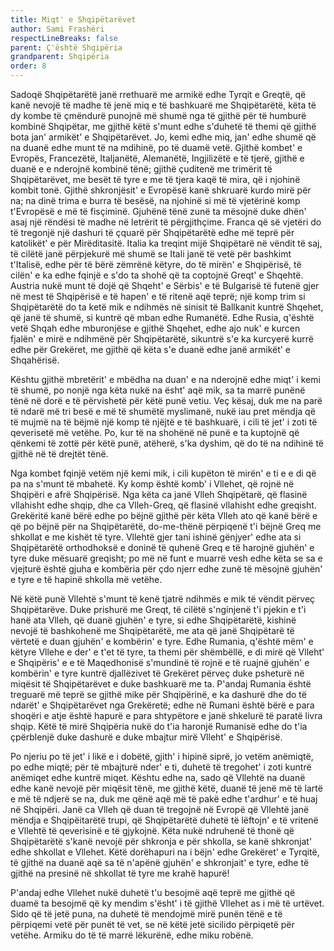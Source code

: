 ```yaml
---
title: Miqt' e Shqipëtarëvet
author: Sami Frashëri
respectLineBreaks: false
parent: Ç'është Shqipëria
grandparent: Shqipëria
order: 8
---
```


Sadoqë Shqipëtarëtë janë rrethuarë me armikë
edhe Tyrqit e Greqtë, që kanë nevojë të madhe të jenë miq
e të bashkuarë me Shqipëtarëtë, këta të dy kombe të
çmëndurë punojnë më shumë nga të gjithë për të humburë
kombinë Shqipëtar, me gjithë këtë s'munt edhe s'duhetë
të themi që gjithë bota jan' armikët' e Shqipëtarëvet. Jo,
kemi edhe miq, jan' edhe shumë që na duanë edhe munt
të na mdihinë, po të duamë vetë. Gjithë kombet' e
Evropës, Francezëtë, Italjanëtë, Alemanëtë, Ingjilizëtë e
të tjerë, gjithë e duanë e e nderojnë kombinë tënë; gjithë
çuditenë me trimërit të Shqipëtarëvet, me besët të tyre e
me të tjera kaqë të mira, që i njohinë kombit tonë. Gjithë
shkronjësit' e Evropësë kanë shkruarë kurdo mirë për na;
na dinë trima e burra të besësë, na njohinë si më të
vjetërinë komp t'Evropësë e më të fisçiminë. Gjuhënë tënë
zunë ta mësojnë duke dhën' asaj një rëndësi të madhe në
letrërit të përgjithçime. Franca që së vjetëri do të tregonjë
një dashuri të çquarë për Shqipëtarëtë edhe më teprë për
katolikët' e për Mirëditasitë. Italia ka treqint mijë
Shqipëtarë në vëndit të saj, të cilëtë janë përpjekurë më
shumë se Itali janë të vetë për bashkimt t'Italisë, edhe për
të bërë zëmrënë këtyre, do të mirën' e Shqipërisë, të cilën'
e ka edhe fqinjë e s'do ta shohë që ta coptojnë Greqt' e
Shqehtë. Austria nukë munt të dojë që Shqeht' e Sërbis' e
të Bulgarisë të futenë gjer në mest të Shqipërisë e të
hapen' e të ritenë aqë teprë; një komp trim si Shqipëtarëtë
do ta ketë mik e ndihmës në sinisit të Ballkanit kuntrë
Shqehet, që janë të shumë, si kuntrë që mban edhe
Rumanëtë. Edhe Rusia, q'është vetë Shqah edhe
mburonjëse e gjithë Shqehet, edhe ajo nuk' e kurcen fjalën'
e mirë e ndihmënë për Shqipëtarëtë, sikuntrë s'e ka
kurcyerë kurrë edhe për Grekëret, me gjithë që këta s'e
duanë edhe janë armikët' e Shqahërisë.

Kështu gjithë mbretërit' e mbëdha na duan' e na
nderojnë edhe miqt' i kemi të shumë, po nonjë nga këta
nukë na ësht' aqë mik, sa ta marrë punënë tënë në dorë e
të përvishetë për këtë punë vetiu. Veç kësaj, duk me na
parë të ndarë më tri besë e më të shumëtë myslimanë,
nukë iau pret mëndja që të mujmë na të bëjmë një komp
të njëjtë e të bashkuarë, i cili të jet' i zoti të qeverisetë më
vetëhe. Po, kur të na shohënë në punë e ta kuptojnë që
qënkemi të zottë për këtë punë, atëherë, s'ka dyshim, që
do të na ndihinë të gjithë në të drejtët tënë.

Nga kombet fqinjë vetëm një kemi mik, i cili
kupëton të mirën' e ti e e di që pa na s'munt të mbahetë.
Ky komp është komb' i Vllehet, që rojnë në Shqipëri e afrë
Shqipërisë. Nga këta ca janë Vlleh Shqipëtarë, që flasinë
vllahisht edhe shqip, dhe ca Vlleh-Greq, që flasinë
vllahisht edhe greqisht. Grekëritë kanë bërë edhe po bëjnë
gjithë për këta Vlleh ato që kanë bërë e që po bëjnë për na
Shqipëtarëtë, do-me-thënë përpiqenë t'i bëjnë Greq me
shkollat e me kishët të tyre. Vllehtë gjer tani ishinë
gënjyer' edhe ata si Shqipëtarëtë orthodhoksë e doninë të
quhenë Greq e të harojnë gjuhën' e tyre duke mësuarë
greqisht; po më në funt e muarrë vesh edhe këta se sa e
vjejturë është gjuha e kombëria për çdo njerr edhe zunë të
mësojnë gjuhën' e tyre e të hapinë shkolla më vetëhe.

Në këtë punë Vllehtë s'munt të kenë tjatrë ndihmës
e mik të vëndit përveç Shqipëtarëve. Duke prishurë me
Greqt, të cilëtë s'nginjenë t'i pjekin e t'i hanë ata Vlleh, që
duanë gjuhën' e tyre, si edhe Shqipëtarëtë, kishinë nevojë
të bashkohenë me Shqipëtarëtë, me ata që janë
Shqipëtarë të vërtetë e duan gjuhën' e kombërin' e tyre.
Edhe Rumania, q'është mëm' e këtyre Vllehe e der' e t'et
të tyre, ta themi për shëmbëllë, e di mirë që Vlleht' e
Shqipëris' e e të Maqedhonisë s'mundinë të rojnë e të
ruajnë gjuhën' e kombërin' e tyre kuntrë djallëzivet të
Grekëret përveç duke psheturë në miqësit të
Shqipëtarëvet e duke bashkuarë me ta. P'andaj Rumania
është treguarë më teprë se gjithë mike për Shqipërinë, e
ka dashurë dhe do të ndarët' e Shqipëtarëvet nga
Grekëretë; edhe në Rumani është bërë e para shoqëri e
atje është hapurë e para shtypëtore e janë shkelurë të
paratë livra shqip. Këtë të mirë Shqipëria nukë do t'ia
haronjë Rumanisë edhe do t'ia çpërblenjë duke dashurë e
duke mbajtur mirë Vlleht' e Shqipërisë.

Po njeriu po të jet' i likë e i dobëtë, gjith' i hipinë
siprë, jo vetëm anëmiqtë, po edhe miqtë; për të mbajturë
nder' e ti, duhetë të tregohet' i zoti kuntrë anëmiqet edhe
kuntrë miqet. Kështu edhe na, sado që Vllehtë na duanë
edhe kanë nevojë për miqësit tënë, me gjithë këtë, duanë
të jenë më të lartë e më të ndjerë se na, duk me qënë aqë
më të pakë edhe t'ardhur' e të huaj në Shqipëri. Janë ca
Vlleh që duan të tregojnë në Evropë që Vllehtë janë
mëndja e Shqipëitarëtë trupi, që Shqipëtarëtë duhetë të
lëftojn' e të vritenë e Vllehtë të qeverisinë e të gjykojnë.
Këta nukë ndruhenë të thonë që Shqipëtarëtë s'kanë
nevojë për shkronja e për shkolla, se kanë shkronjat' edhe
shkollat e Vllehet. Këtë dorëhapuri na i bëjn' edhe
Grekëret' e Tyrqitë, të gjithë na duanë aqë sa të n'apënë
gjuhën' e shkronjait' e tyre, edhe të gjithë na presinë në
shkollat të tyre me krahë hapurë!

P'andaj edhe Vllehet nukë duhetë t'u besojmë aqë
teprë me gjithë që duamë ta besojmë që ky mendim s'ësht'
i të gjithë Vllehet as i më të urtëvet. Sido që të jetë puna,
na duhetë të mendojmë mirë punën tënë e të përpiqemi
vetë për punët të vet, se në këtë jetë sicilido përpiqetë për
vetëhe. Armiku do të të marrë lëkurënë, edhe miku
robënë.
